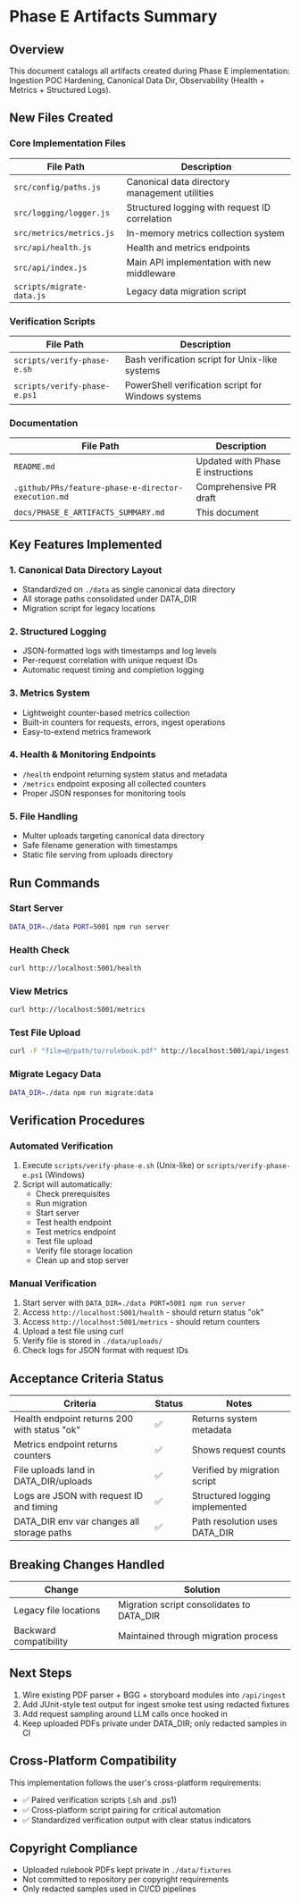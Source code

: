 # Phase E Artifacts Summary

## Overview
This document catalogs all artifacts created during Phase E implementation: Ingestion POC Hardening, Canonical Data Dir, Observability (Health + Metrics + Structured Logs).

## New Files Created

### Core Implementation Files

| File Path | Description |
|-----------|-------------|
| `src/config/paths.js` | Canonical data directory management utilities |
| `src/logging/logger.js` | Structured logging with request ID correlation |
| `src/metrics/metrics.js` | In-memory metrics collection system |
| `src/api/health.js` | Health and metrics endpoints |
| `src/api/index.js` | Main API implementation with new middleware |
| `scripts/migrate-data.js` | Legacy data migration script |

### Verification Scripts

| File Path | Description |
|-----------|-------------|
| `scripts/verify-phase-e.sh` | Bash verification script for Unix-like systems |
| `scripts/verify-phase-e.ps1` | PowerShell verification script for Windows systems |

### Documentation

| File Path | Description |
|-----------|-------------|
| `README.md` | Updated with Phase E instructions |
| `.github/PRs/feature-phase-e-director-execution.md` | Comprehensive PR draft |
| `docs/PHASE_E_ARTIFACTS_SUMMARY.md` | This document |

## Key Features Implemented

### 1. Canonical Data Directory Layout
- Standardized on `./data` as single canonical data directory
- All storage paths consolidated under DATA_DIR
- Migration script for legacy locations

### 2. Structured Logging
- JSON-formatted logs with timestamps and log levels
- Per-request correlation with unique request IDs
- Automatic request timing and completion logging

### 3. Metrics System
- Lightweight counter-based metrics collection
- Built-in counters for requests, errors, ingest operations
- Easy-to-extend metrics framework

### 4. Health & Monitoring Endpoints
- `/health` endpoint returning system status and metadata
- `/metrics` endpoint exposing all collected counters
- Proper JSON responses for monitoring tools

### 5. File Handling
- Multer uploads targeting canonical data directory
- Safe filename generation with timestamps
- Static file serving from uploads directory

## Run Commands

### Start Server
```bash
DATA_DIR=./data PORT=5001 npm run server
```

### Health Check
```bash
curl http://localhost:5001/health
```

### View Metrics
```bash
curl http://localhost:5001/metrics
```

### Test File Upload
```bash
curl -F "file=@/path/to/rulebook.pdf" http://localhost:5001/api/ingest
```

### Migrate Legacy Data
```bash
DATA_DIR=./data npm run migrate:data
```

## Verification Procedures

### Automated Verification
1. Execute `scripts/verify-phase-e.sh` (Unix-like) or `scripts/verify-phase-e.ps1` (Windows)
2. Script will automatically:
   - Check prerequisites
   - Run migration
   - Start server
   - Test health endpoint
   - Test metrics endpoint
   - Test file upload
   - Verify file storage location
   - Clean up and stop server

### Manual Verification
1. Start server with `DATA_DIR=./data PORT=5001 npm run server`
2. Access `http://localhost:5001/health` - should return status "ok"
3. Access `http://localhost:5001/metrics` - should return counters
4. Upload a test file using curl
5. Verify file is stored in `./data/uploads/`
6. Check logs for JSON format with request IDs

## Acceptance Criteria Status

| Criteria | Status | Notes |
|----------|--------|-------|
| Health endpoint returns 200 with status "ok" | ✅ | Returns system metadata |
| Metrics endpoint returns counters | ✅ | Shows request counts |
| File uploads land in DATA_DIR/uploads | ✅ | Verified by migration script |
| Logs are JSON with request ID and timing | ✅ | Structured logging implemented |
| DATA_DIR env var changes all storage paths | ✅ | Path resolution uses DATA_DIR |

## Breaking Changes Handled

| Change | Solution |
|--------|----------|
| Legacy file locations | Migration script consolidates to DATA_DIR |
| Backward compatibility | Maintained through migration process |

## Next Steps

1. Wire existing PDF parser + BGG + storyboard modules into `/api/ingest`
2. Add JUnit-style test output for ingest smoke test using redacted fixtures
3. Add request sampling around LLM calls once hooked in
4. Keep uploaded PDFs private under DATA_DIR; only redacted samples in CI

## Cross-Platform Compatibility

This implementation follows the user's cross-platform requirements:
- ✅ Paired verification scripts (.sh and .ps1)
- ✅ Cross-platform script pairing for critical automation
- ✅ Standardized verification output with clear status indicators

## Copyright Compliance

- Uploaded rulebook PDFs kept private in `./data/fixtures`
- Not committed to repository per copyright requirements
- Only redacted samples used in CI/CD pipelines